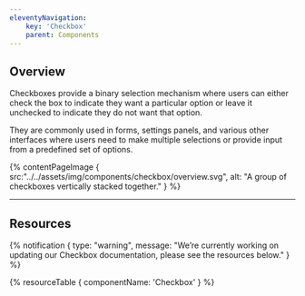 ```yaml
---
eleventyNavigation:
    key: 'Checkbox'
    parent: Components
---
```


## Overview

Checkboxes provide a binary selection mechanism where users can either check the box to indicate they want a particular option or leave it unchecked to indicate they do not want that option.

They are commonly used in forms, settings panels, and various other interfaces where users need to make multiple selections or provide input from a predefined set of options.


{% contentPageImage {
    src:"../../assets/img/components/checkbox/overview.svg",
    alt: "A group of checkboxes vertically stacked together."
} %}

---

## Resources

{% notification {
  type: "warning",
  message: "We’re currently working on updating our Checkbox documentation, please see the resources below."
} %}

{% resourceTable {
    componentName: 'Checkbox'
} %}
